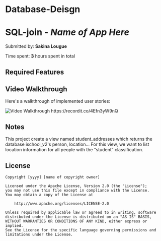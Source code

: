 # Database-Deisgn
# SQL-join - *Name of App Here*

Submitted by: **Sakina Lougue**

Time spent: **3** hours spent in total

## Required Features

## Video Walkthrough

Here's a walkthrough of implemented user stories:

<img src='https://recordit.co/4Efn3yW9nQ.gif' title='Video Walkthrough' width='' alt='Video Walkthrough' />
https://recordit.co/4Efn3yW9nQ

## Notes

This project create a view named student_addresses which returns the database ischool_v2's person, location...
For this view, we want to list location information for all people with the “student” classification. 

## License

    Copyright [yyyy] [name of copyright owner]

    Licensed under the Apache License, Version 2.0 (the "License");
    you may not use this file except in compliance with the License.
    You may obtain a copy of the License at

        http://www.apache.org/licenses/LICENSE-2.0

    Unless required by applicable law or agreed to in writing, software
    distributed under the License is distributed on an "AS IS" BASIS,
    WITHOUT WARRANTIES OR CONDITIONS OF ANY KIND, either express or implied.
    See the License for the specific language governing permissions and
    limitations under the License.
